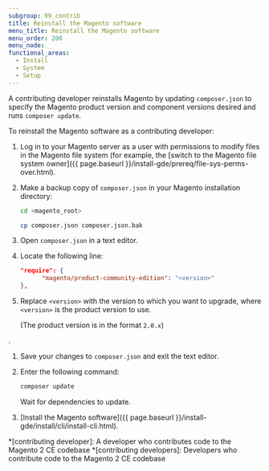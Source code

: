```yaml
---
subgroup: 99_contrib
title: Reinstall the Magento software
menu_title: Reinstall the Magento software
menu_order: 200
menu_node:
functional_areas:
  - Install
  - System
  - Setup
---
```


A contributing developer reinstalls Magento by updating `composer.json` to specify the Magento product version and component versions desired and runs `composer update`.

To reinstall the Magento software as a contributing developer:

1. Log in to your Magento server as a user with permissions to modify files in the Magento file system (for example, the [switch to the Magento file system owner]({{ page.baseurl }}/install-gde/prereq/file-sys-perms-over.html).
1. Make a backup copy of `composer.json` in your Magento installation directory:

   ```bash
   cd <magento_root>
   ```

   ```bash
   cp composer.json composer.json.bak
   ```

1. Open `composer.json` in a text editor.
1. Locate the following line:

   ```json
   "require": {
         "magento/product-community-edition": "<version>"
   },
   ```

1. Replace `<version>` with the version to which you want to upgrade, where `<version>` is the product version to use.

   (The product version is in the format `2.0.x`)

<!-- is the `magento/product-community-edition` version from -->.

1. Save your changes to `composer.json` and exit the text editor.
1. Enter the following command:

   ```bash
   composer update
   ```

   Wait for dependencies to update.

1. [Install the Magento software]({{ page.baseurl }}/install-gde/install/cli/install-cli.html).

*[contributing developer]: A developer who contributes code to the Magento 2 CE codebase
*[contributing developers]: Developers who contribute code to the Magento 2 CE codebase
